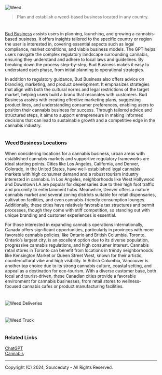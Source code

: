![Weed](https://github.com/user-attachments/assets/b1b62761-316d-4a5c-bae7-ab46f3f87f06)

> Plan and establish a weed-based business located in any country.

#

[Bud Business](https://chatgpt.com/g/g-3uvrVjrJj-bud-business) assists users in planning, launching, and growing a cannabis-based business. It offers insights tailored to the specific country or region the user is interested in, covering essential aspects such as legal compliance, market conditions, and viable business models. The GPT helps users navigate the complex regulatory landscape surrounding cannabis, ensuring they understand and adhere to local laws and guidelines. By breaking down the process step-by-step, Bud Business makes it easy to understand each phase, from initial planning to operational strategies.

In addition to regulatory guidance, Bud Business also offers advice on branding, marketing, and product development. It emphasizes strategies that align with both the cultural norms and legal restrictions of the target market, helping users build a brand that resonates with customers. Bud Business assists with creating effective marketing plans, suggesting product lines, and understanding consumer preferences, enabling users to position their cannabis business for success. Through tailored advice and structured steps, it aims to support entrepreneurs in making informed decisions that can lead to sustainable growth and a competitive edge in the cannabis industry.

#
### Weed Business Locations

When considering locations for a cannabis business, urban areas with established cannabis markets and supportive regulatory frameworks are ideal starting points. Cities like Los Angeles, California, and Denver, Colorado, in the United States, have well-established legal cannabis markets with high consumer demand and a robust tourism industry interested in cannabis. In Los Angeles, neighborhoods like West Hollywood and Downtown LA are popular for dispensaries due to their high foot traffic and proximity to entertainment hubs. Meanwhile, Denver offers a mature cannabis market and several zoning districts suitable for retail dispensaries, cultivation facilities, and even cannabis-friendly consumption lounges. Additionally, these cities have relatively favorable tax structures and permit processes, though they come with stiff competition, so standing out with unique branding and customer experiences is essential.

For those interested in expanding cannabis operations internationally, Canada offers significant opportunities, particularly in provinces with more favorable cannabis policies, like Ontario and British Columbia. Toronto, Ontario’s largest city, is an excellent option due to its diverse population, progressive cannabis regulations, and high consumer interest. Cannabis retail stores in Toronto can benefit from locations in trendy neighborhoods like Kensington Market or Queen Street West, known for their artistic, countercultural vibe and high visibility. In British Columbia, Vancouver is another top choice due to its strong cannabis culture, coastal setting, and appeal as a destination for eco-tourism. With a diverse customer base, both local and tourist-driven, these Canadian cities provide a favorable environment for cannabis businesses, from retail stores to wellness-focused cannabis cafes or product manufacturing facilities.

#
![Weed Deliveries](https://github.com/user-attachments/assets/69214264-6603-441f-a883-d0e7a9e32cac)
#
![Weed Truck](https://github.com/user-attachments/assets/ff123f91-9afa-45eb-9081-7028b3e4645f)

#
### Related Links

[ChatGPT](https://github.com/sourceduty/ChatGPT)
<br>
[Cannabis](https://github.com/sourceduty/Cannabis)

***
Copyright (C) 2024, Sourceduty - All Rights Reserved.

